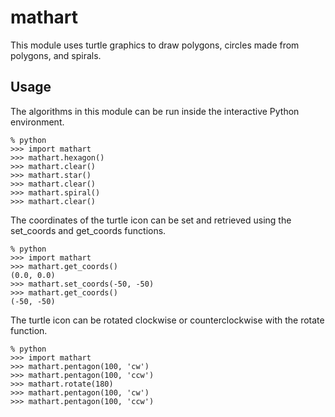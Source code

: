 # mathart

This module uses turtle graphics to draw polygons, circles made from polygons, and spirals.

## Usage

The algorithms in this module can be run inside the interactive Python environment.

    % python
    >>> import mathart
    >>> mathart.hexagon()
    >>> mathart.clear()
    >>> mathart.star()
    >>> mathart.clear()
    >>> mathart.spiral()
    >>> mathart.clear()

The coordinates of the turtle icon can be set and retrieved using the set_coords and get_coords functions.

    % python
    >>> import mathart
    >>> mathart.get_coords()
    (0.0, 0.0)
    >>> mathart.set_coords(-50, -50)
    >>> mathart.get_coords()
    (-50, -50)

The turtle icon can be rotated clockwise or counterclockwise with the rotate function.

    % python
    >>> import mathart
    >>> mathart.pentagon(100, 'cw')
    >>> mathart.pentagon(100, 'ccw')
    >>> mathart.rotate(180)
    >>> mathart.pentagon(100, 'cw')
    >>> mathart.pentagon(100, 'ccw')